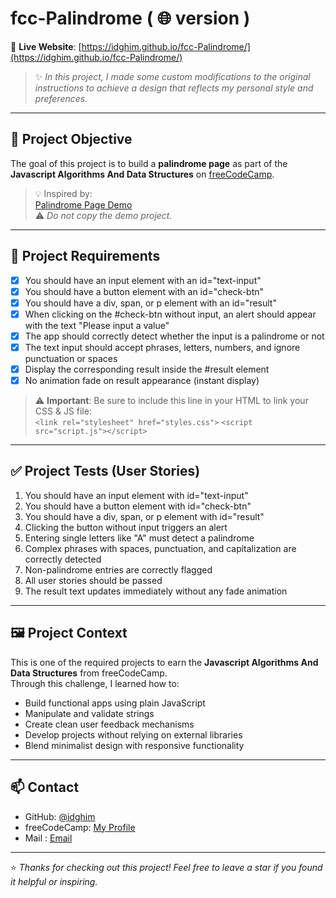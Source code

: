# fcc-Palindrome ( 🌐 version ) 

🔗 **Live Website**: [https://idghim.github.io/fcc-Palindrome/](https://idghim.github.io/fcc-Palindrome/)

> ✨ *In this project, I made some custom modifications to the original instructions to achieve a design that reflects my personal style and preferences.*

---
## 🎯 Project Objective

The goal of this project is to build a **palindrome page** as part of the **Javascript Algorithms And Data Structures** on [freeCodeCamp](https://www.freecodecamp.org/).

> 💡 Inspired by:  
[Palindrome Page Demo](https://palindrome-checker.freecodecamp.rocks/)  
⚠️ *Do not copy the demo project.*

---

## 📌 Project Requirements

- [x] You should have an input element with an id="text-input"
- [x] You should have a button element with an id="check-btn"
- [x] You should have a div, span, or p element with an id="result"
- [x] When clicking on the #check-btn without input, an alert should appear with the text "Please input a value"
- [x] The app should correctly detect whether the input is a palindrome or not
- [x] The text input should accept phrases, letters, numbers, and ignore punctuation or spaces
- [x] Display the corresponding result inside the #result element
- [x] No animation fade on result appearance (instant display)

> ⚠️ **Important**: Be sure to include this line in your HTML to link your CSS & JS file:  
> `<link rel="stylesheet" href="styles.css">`
> `<script src="script.js"></script>`

---

## ✅ Project Tests (User Stories)

1. You should have an input element with id="text-input"
2. You should have a button element with id="check-btn"
3. You should have a div, span, or p element with id="result"
4. Clicking the button without input triggers an alert
5. Entering single letters like "A" must detect a palindrome
6. Complex phrases with spaces, punctuation, and capitalization are correctly detected
7. Non-palindrome entries are correctly flagged
8. All user stories should be passed
9. The result text updates immediately without any fade animation

---

## 🖼️ Project Context

This is one of the required projects to earn the **Javascript Algorithms And Data Structures** from freeCodeCamp.  
Through this challenge, I learned how to:

-  Build functional apps using plain JavaScript
-  Manipulate and validate strings
-  Create clean user feedback mechanisms
-  Develop projects without relying on external libraries
-  Blend minimalist design with responsive functionality

---

## 📫 Contact

- GitHub: [@idghim](https://github.com/idghim)  
- freeCodeCamp: [My Profile](https://www.freecodecamp.org/IchemD)
- Mail : [Email](ichemdghim@gmail.com)

---

⭐ *Thanks for checking out this project! Feel free to leave a star if you found it helpful or inspiring.*

